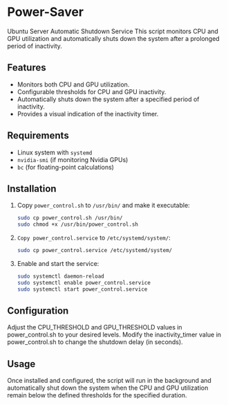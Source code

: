 # Power-Saver
Ubuntu Server Automatic Shutdown Service 
This script monitors CPU and GPU utilization and automatically shuts down the system after a prolonged period of inactivity.

## Features

* Monitors both CPU and GPU utilization.
* Configurable thresholds for CPU and GPU inactivity.
* Automatically shuts down the system after a specified period of inactivity.
* Provides a visual indication of the inactivity timer.

## Requirements

* Linux system with `systemd`
* `nvidia-smi` (if monitoring Nvidia GPUs)
* `bc` (for floating-point calculations)

## Installation

1. Copy `power_control.sh` to `/usr/bin/` and make it executable:
   ```bash
   sudo cp power_control.sh /usr/bin/
   sudo chmod +x /usr/bin/power_control.sh
2. `Copy power_control.service` to `/etc/systemd/system/`:
   ```bash
   sudo cp power_control.service /etc/systemd/system/
3. Enable and start the service:
   ```bash
   sudo systemctl daemon-reload
   sudo systemctl enable power_control.service
   sudo systemctl start power_control.service

## Configuration
Adjust the CPU_THRESHOLD and GPU_THRESHOLD values in power_control.sh to your desired levels.
Modify the inactivity_timer value in power_control.sh to change the shutdown delay (in seconds).

## Usage
Once installed and configured, the script will run in the background and automatically shut down the system when the CPU and GPU utilization remain below the defined thresholds for the specified duration.
